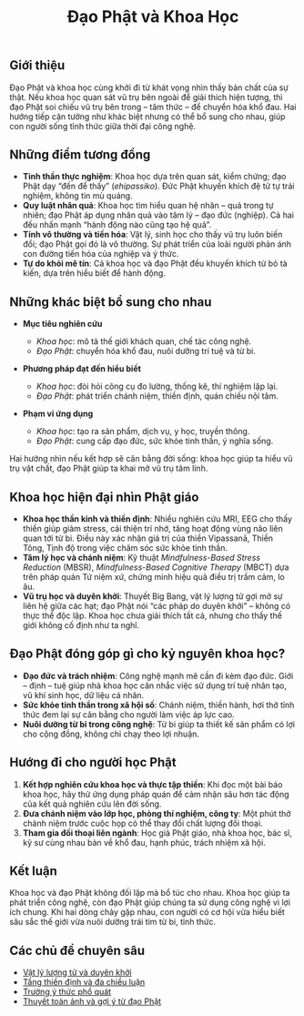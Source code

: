 ﻿---
title: Đạo Phật và Khoa Học
---

## Giới thiệu

Đạo Phật và khoa học cùng khởi đi từ khát vọng nhìn thấy bản chất của sự thật. Nếu khoa học quan sát vũ trụ bên ngoài để giải thích hiện tượng, thì đạo Phật soi chiếu vũ trụ bên trong – tâm thức – để chuyển hóa khổ đau. Hai hướng tiếp cận tưởng như khác biệt nhưng có thể bổ sung cho nhau, giúp con người sống tỉnh thức giữa thời đại công nghệ.

## Những điểm tương đồng

- **Tinh thần thực nghiệm**: Khoa học dựa trên quan sát, kiểm chứng; đạo Phật dạy “đến để thấy” (*ehipassiko*). Đức Phật khuyến khích đệ tử tự trải nghiệm, không tin mù quáng.
- **Quy luật nhân quả**: Khoa học tìm hiểu quan hệ nhân – quả trong tự nhiên; đạo Phật áp dụng nhân quả vào tâm lý – đạo đức (nghiệp). Cả hai đều nhấn mạnh “hành động nào cũng tạo hệ quả”.
- **Tính vô thường và tiến hóa**: Vật lý, sinh học cho thấy vũ trụ luôn biến đổi; đạo Phật gọi đó là vô thường. Sự phát triển của loài người phản ánh con đường tiến hóa của nghiệp và ý thức.
- **Tự do khỏi mê tín**: Cả khoa học và đạo Phật đều khuyến khích từ bỏ tà kiến, dựa trên hiểu biết để hành động.

## Những khác biệt bổ sung cho nhau

- **Mục tiêu nghiên cứu**  
  - *Khoa học*: mô tả thế giới khách quan, chế tác công nghệ.  
  - *Đạo Phật*: chuyển hóa khổ đau, nuôi dưỡng trí tuệ và từ bi.

- **Phương pháp đạt đến hiểu biết**  
  - *Khoa học*: đòi hỏi công cụ đo lường, thống kê, thí nghiệm lặp lại.  
  - *Đạo Phật*: phát triển chánh niệm, thiền định, quán chiếu nội tâm.

- **Phạm vi ứng dụng**  
  - *Khoa học*: tạo ra sản phẩm, dịch vụ, y học, truyền thông.  
  - *Đạo Phật*: cung cấp đạo đức, sức khỏe tinh thần, ý nghĩa sống.

Hai hướng nhìn nếu kết hợp sẽ cân bằng đời sống: khoa học giúp ta hiểu vũ trụ vật chất, đạo Phật giúp ta khai mở vũ trụ tâm linh.

## Khoa học hiện đại nhìn Phật giáo

- **Khoa học thần kinh và thiền định**: Nhiều nghiên cứu MRI, EEG cho thấy thiền giúp giảm stress, cải thiện trí nhớ, tăng hoạt động vùng não liên quan tới từ bi. Điều này xác nhận giá trị của thiền Vipassanā, Thiền Tông, Tịnh độ trong việc chăm sóc sức khỏe tinh thần.
- **Tâm lý học và chánh niệm**: Kỹ thuật *Mindfulness-Based Stress Reduction* (MBSR), *Mindfulness-Based Cognitive Therapy* (MBCT) dựa trên pháp quán Tứ niệm xứ, chứng minh hiệu quả điều trị trầm cảm, lo âu.
- **Vũ trụ học và duyên khởi**: Thuyết Big Bang, vật lý lượng tử gợi mở sự liên hệ giữa các hạt; đạo Phật nói “các pháp do duyên khởi” – không có thực thể độc lập. Khoa học chưa giải thích tất cả, nhưng cho thấy thế giới không cố định như ta nghĩ.

## Đạo Phật đóng góp gì cho kỷ nguyên khoa học?

- **Đạo đức và trách nhiệm**: Công nghệ mạnh mẽ cần đi kèm đạo đức. Giới – định – tuệ giúp nhà khoa học cân nhắc việc sử dụng trí tuệ nhân tạo, vũ khí sinh học, dữ liệu cá nhân.
- **Sức khỏe tinh thần trong xã hội số**: Chánh niệm, thiền hành, hơi thở tỉnh thức đem lại sự cân bằng cho người làm việc áp lực cao.
- **Nuôi dưỡng từ bi trong công nghệ**: Từ bi giúp ta thiết kế sản phẩm có lợi cho cộng đồng, không chỉ chạy theo lợi nhuận.

## Hướng đi cho người học Phật

1. **Kết hợp nghiên cứu khoa học và thực tập thiền**: Khi đọc một bài báo khoa học, hãy thử ứng dụng pháp quán để cảm nhận sâu hơn tác động của kết quả nghiên cứu lên đời sống.
2. **Đưa chánh niệm vào lớp học, phòng thí nghiệm, công ty**: Một phút thở chánh niệm trước cuộc họp có thể thay đổi chất lượng đối thoại.
3. **Tham gia đối thoại liên ngành**: Học giả Phật giáo, nhà khoa học, bác sĩ, kỹ sư cùng nhau bàn về khổ đau, hạnh phúc, trách nhiệm xã hội.

## Kết luận

Khoa học và đạo Phật không đối lập mà bổ túc cho nhau. Khoa học giúp ta phát triển công nghệ, còn đạo Phật giúp chúng ta sử dụng công nghệ vì lợi ích chung. Khi hai dòng chảy gặp nhau, con người có cơ hội vừa hiểu biết sâu sắc thế giới vừa nuôi dưỡng trái tim từ bi, tỉnh thức.

## Các chủ đề chuyên sâu

- [Vật lý lượng tử và duyên khởi](vat_ly_luong_tu_va_duyen_khoi.md)
- [Tầng thiền định và đa chiều luận](thien_dinh_va_da_chieu.md)
- [Trường ý thức phổ quát](truong_y_thuc_pho_quat.md)
- [Thuyết toàn ảnh và gợi ý từ đạo Phật](thuyet_toan_anh_va_phat_giao.md)
